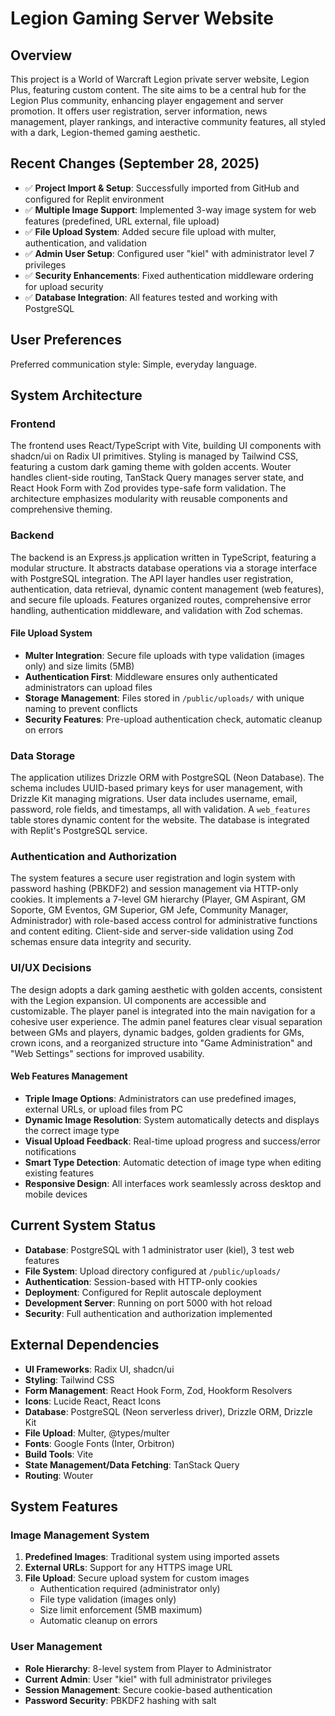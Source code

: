 # Legion Gaming Server Website

## Overview
This project is a World of Warcraft Legion private server website, Legion Plus, featuring custom content. The site aims to be a central hub for the Legion Plus community, enhancing player engagement and server promotion. It offers user registration, server information, news management, player rankings, and interactive community features, all styled with a dark, Legion-themed gaming aesthetic.

## Recent Changes (September 28, 2025)
- ✅ **Project Import & Setup**: Successfully imported from GitHub and configured for Replit environment
- ✅ **Multiple Image Support**: Implemented 3-way image system for web features (predefined, URL external, file upload)
- ✅ **File Upload System**: Added secure file upload with multer, authentication, and validation
- ✅ **Admin User Setup**: Configured user "kiel" with administrator level 7 privileges
- ✅ **Security Enhancements**: Fixed authentication middleware ordering for upload security
- ✅ **Database Integration**: All features tested and working with PostgreSQL

## User Preferences
Preferred communication style: Simple, everyday language.

## System Architecture

### Frontend
The frontend uses React/TypeScript with Vite, building UI components with shadcn/ui on Radix UI primitives. Styling is managed by Tailwind CSS, featuring a custom dark gaming theme with golden accents. Wouter handles client-side routing, TanStack Query manages server state, and React Hook Form with Zod provides type-safe form validation. The architecture emphasizes modularity with reusable components and comprehensive theming.

### Backend
The backend is an Express.js application written in TypeScript, featuring a modular structure. It abstracts database operations via a storage interface with PostgreSQL integration. The API layer handles user registration, authentication, data retrieval, dynamic content management (web features), and secure file uploads. Features organized routes, comprehensive error handling, authentication middleware, and validation with Zod schemas.

#### File Upload System
- **Multer Integration**: Secure file uploads with type validation (images only) and size limits (5MB)
- **Authentication First**: Middleware ensures only authenticated administrators can upload files
- **Storage Management**: Files stored in `/public/uploads/` with unique naming to prevent conflicts
- **Security Features**: Pre-upload authentication check, automatic cleanup on errors

### Data Storage
The application utilizes Drizzle ORM with PostgreSQL (Neon Database). The schema includes UUID-based primary keys for user management, with Drizzle Kit managing migrations. User data includes username, email, password, role fields, and timestamps, all with validation. A `web_features` table stores dynamic content for the website. The database is integrated with Replit's PostgreSQL service.

### Authentication and Authorization
The system features a secure user registration and login system with password hashing (PBKDF2) and session management via HTTP-only cookies. It implements a 7-level GM hierarchy (Player, GM Aspirant, GM Soporte, GM Eventos, GM Superior, GM Jefe, Community Manager, Administrador) with role-based access control for administrative functions and content editing. Client-side and server-side validation using Zod schemas ensure data integrity and security.

### UI/UX Decisions
The design adopts a dark gaming aesthetic with golden accents, consistent with the Legion expansion. UI components are accessible and customizable. The player panel is integrated into the main navigation for a cohesive user experience. The admin panel features clear visual separation between GMs and players, dynamic badges, golden gradients for GMs, crown icons, and a reorganized structure into "Game Administration" and "Web Settings" sections for improved usability.

#### Web Features Management
- **Triple Image Options**: Administrators can use predefined images, external URLs, or upload files from PC
- **Dynamic Image Resolution**: System automatically detects and displays the correct image type
- **Visual Upload Feedback**: Real-time upload progress and success/error notifications
- **Smart Type Detection**: Automatic detection of image type when editing existing features
- **Responsive Design**: All interfaces work seamlessly across desktop and mobile devices

## Current System Status
- **Database**: PostgreSQL with 1 administrator user (kiel), 3 test web features
- **File System**: Upload directory configured at `/public/uploads/`
- **Authentication**: Session-based with HTTP-only cookies
- **Deployment**: Configured for Replit autoscale deployment
- **Development Server**: Running on port 5000 with hot reload
- **Security**: Full authentication and authorization implemented

## External Dependencies
- **UI Frameworks**: Radix UI, shadcn/ui
- **Styling**: Tailwind CSS
- **Form Management**: React Hook Form, Zod, Hookform Resolvers
- **Icons**: Lucide React, React Icons
- **Database**: PostgreSQL (Neon serverless driver), Drizzle ORM, Drizzle Kit
- **File Upload**: Multer, @types/multer
- **Fonts**: Google Fonts (Inter, Orbitron)
- **Build Tools**: Vite
- **State Management/Data Fetching**: TanStack Query
- **Routing**: Wouter

## System Features
### Image Management System
1. **Predefined Images**: Traditional system using imported assets
2. **External URLs**: Support for any HTTPS image URL
3. **File Upload**: Secure upload system for custom images
   - Authentication required (administrator only)
   - File type validation (images only)
   - Size limit enforcement (5MB maximum)
   - Automatic cleanup on errors

### User Management
- **Role Hierarchy**: 8-level system from Player to Administrator
- **Current Admin**: User "kiel" with full administrator privileges
- **Session Management**: Secure cookie-based authentication
- **Password Security**: PBKDF2 hashing with salt